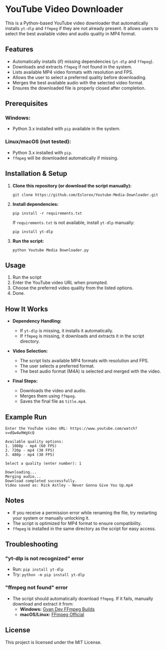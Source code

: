 # YouTube Video Downloader

This is a Python-based YouTube video downloader that automatically installs `yt-dlp` and `ffmpeg` if they are not already present. It allows users to select the best available video and audio quality in MP4 format.

## Features

- Automatically installs (if) missing dependencies (`yt-dlp` and `ffmpeg`).
- Downloads and extracts `ffmpeg` if not found in the system.
- Lists available MP4 video formats with resolution and FPS.
- Allows the user to select a preferred quality before downloading.
- Merges the best available audio with the selected video format.
- Ensures the downloaded file is properly closed after completion.

## Prerequisites

### Windows:
- Python 3.x installed with `pip` available in the system.

### Linux/macOS (not tested):
- Python 3.x installed with `pip`.
- `ffmpeg` will be downloaded automatically if missing.

## Installation & Setup

1. **Clone this repository (or download the script manually):**
   ```
   git clone https://github.com/Eslorex/Youtube-Media-Downloader.git
   ```

2. **Install dependencies:**
   ```
   pip install -r requirements.txt
   ```
   If `requirements.txt` is not available, install `yt-dlp` manually:
   ```
   pip install yt-dlp
   ```

3. **Run the script:**
   ```
   python Youtube Media Downloader.py
   ```

## Usage

1. Run the script
2. Enter the YouTube video URL when prompted.
3. Choose the preferred video quality from the listed options.
4. Done.

## How It Works

- **Dependency Handling:**
  - If `yt-dlp` is missing, it installs it automatically.
  - If `ffmpeg` is missing, it downloads and extracts it in the script directory.

- **Video Selection:**
  - The script lists available MP4 formats with resolution and FPS.
  - The user selects a preferred format.
  - The best audio format (M4A) is selected and merged with the video.

- **Final Steps:**
  - Downloads the video and audio.
  - Merges them using `ffmpeg`.
  - Saves the final file as `title.mp4`.

## Example Run

```
Enter the YouTube video URL: https://www.youtube.com/watch?v=dQw4w9WgXcQ

Available quality options:
1. 1080p - mp4 (60 FPS)
2. 720p - mp4 (30 FPS)
3. 480p - mp4 (30 FPS)

Select a quality (enter number): 1

Downloading...
Merging audio...
Download completed successfully.
Video saved as: Rick Astley - Never Gonna Give You Up.mp4
```

## Notes

- If you receive a permission error while renaming the file, try restarting your system or manually unlocking it.
- The script is optimized for MP4 format to ensure compatibility.
- `ffmpeg` is installed in the same directory as the script for easy access.

## Troubleshooting

### "yt-dlp is not recognized" error
   - Run: `pip install yt-dlp`
   - Try: `python -m pip install yt-dlp`

### "ffmpeg not found" error
   - The script should automatically download `ffmpeg`. If it fails, manually download and extract it from:
     - **Windows:** [Gyan Dev FFmpeg Builds](https://www.gyan.dev/ffmpeg/builds/)
     - **macOS/Linux:** [FFmpeg Official](https://ffmpeg.org/download.html)

## License

This project is licensed under the MIT License.
